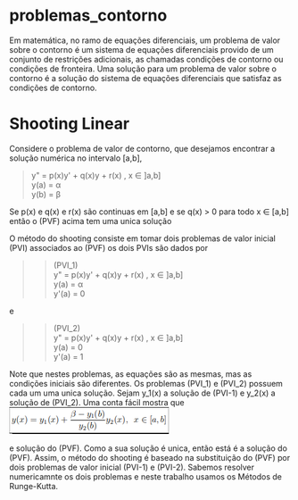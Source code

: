 # problemas_contorno

  Em matemática, no ramo de equações diferenciais, um problema de valor sobre o contorno é um sistema de equações diferenciais provido de um conjunto de restrições adicionais, as chamadas condições de contorno ou condições de fronteira. Uma solução para um problema de valor sobre o contorno é a solução do sistema de equações diferenciais que satisfaz as condições de contorno.

# Shooting Linear

  Considere o problema de valor de contorno, que desejamos encontrar a solução numérica no intervalo [a,b],

> y" = p(x)y' + q(x)y + r(x) , x ∈ ]a,b]  
> y(a) = α  
> y(b) = β  


  Se p(x) e q(x) e r(x) são continuas em [a,b] e se q(x) > 0 para todo x ∈ [a,b] então o (PVF) acima tem uma unica solução

  O método do shooting consiste em tomar dois problemas de valor inicial (PVI) associados ao (PVF)
os dois PVIs são dados por

>> (PVI_1)  
> y" = p(x)y' + q(x)y + r(x) , x ∈ ]a,b]  
> y(a) = α  
> y'(a) = 0  

e  

>> (PVI_2)  
> y" = p(x)y' + q(x)y + r(x) , x ∈ ]a,b]  
> y(a) = 0  
> y'(a) = 1

  Note que nestes problemas, as equações são as mesmas, mas as condições iniciais são diferentes.
Os problemas (PVI_1) e (PVI_2) possuem cada um uma unica solução. Sejam y_1(x) a solução de (PVI-1)
e y_2(x) a solução de (PVI_2).
Uma conta fácil mostra que    
                        ![eq:shootingLinear](displaymath/shootinglinear.png)
  
  e solução do (PVF). Como a sua solução é unica, então está é a solução do (PVF).
Assim, o método do shooting é baseado na substituição do (PVF) por dois problemas de valor inicial
(PVI-1) e (PVI-2). Sabemos resolver numericamnte os dois problemas e neste trabalho usamos os Métodos de Runge-Kutta.
